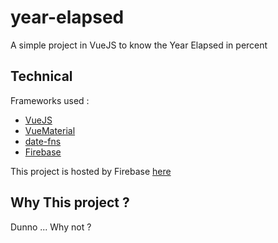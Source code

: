 # year-elapsed

A simple project in VueJS to know the Year Elapsed in percent

## Technical

Frameworks used : 
 - [VueJS](https://vuejs.org/)
 - [VueMaterial](https://vuematerial.io/)
 - [date-fns](https://date-fns.org/)
 - [Firebase](https://firebase.google.com)
 
 This project is hosted by Firebase [here](https://year-elapsed.firebaseapp.com/)

## Why This project ?

Dunno ... Why not ?

